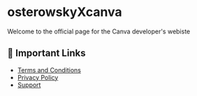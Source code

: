 # osterowskyXcanva

Welcome to the official page for the Canva developer's webiste

## 📄 Important Links

- [Terms and Conditions](./terms-and-conditions.md)
- [Privacy Policy](./privacy-policy.md)
- [Support](./support.md)
